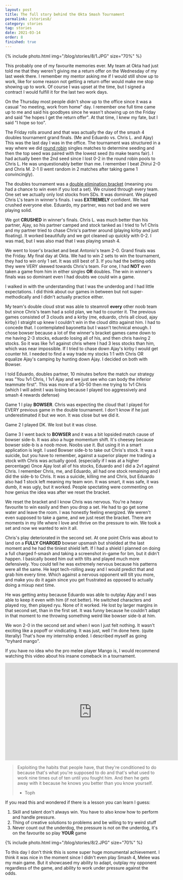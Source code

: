 ```yaml
---
layout: post
title: The full story behind the Okta Smash Tournament
permalink: /stories8/
category: stories
tag: stories
date: 2021-03-14
order: 8
finished: true
---
```


{% include photo.html img="/blog/stories/8/1.JPG" size="70%" %}

This probably one of my favourite memories ever. My team at Okta had just told me that they weren't giving me a return offer on the Wednesday of my last week there. I remember my mentor asking me if I would still show up to work, like for some reason not getting a return offer would make me stop showing up to work. Of course I was upset at the time, but I signed a contract I would fulfill it for the last two work days.

On the Thursday most people didn't show up to the office since it was a casual "no meeting, work from home" day. I remember one full time came up to me and said his goodbyes since he wasn't showing up on the Friday and said "he hopes I get the return offer". At that time, I knew my fate, but I said "I hope so too".

The Friday rolls around and that was actually the day of the smash 4 doubles tournament grand finals. (Me and Eduardo vs. Chris L. and Ajay) This was the last day I was in the office. The tournament was structured in a way where we did [round robin](https://en.wikipedia.org/wiki/Tournament) singles matches to determine seeding and then the top seed was paired with the lowest seed (to make teams fair). I had actually been the 2nd seed since I lost 0-2 in the round robin pools to Chris L. He was unquestionably better than me. I remember I beat Zhirui 2-0 and Chris M. 2-1 (I went random in 2 matches after taking game 1 convincingly).

The doubles tournament was a [double elimination bracket](https://en.wikipedia.org/wiki/Double-elimination_tournament) (meaning you had a chance to win even if you lost a set). We cruised through every team. One set we actually only lost stocks from SDs. It was dominant. We played Chris L's team in winner's finals. I was **EXTREMELY** confident. We had crushed everyone else. Eduardo, my partner, was not bad and we were playing solid.

We got **CRUSHED** in winner's finals. Chris L. was much better than his partner, Ajay, so his partner camped and stock tanked as I tried to 1v1 Chris and my partner tried to chase Chris's partner around (playing kirby and just floating). It worked beautifully and we got cleaned up quickly with 0-2. I was mad, but I was also mad that I was playing smash 4.

We went to loser's bracket and beat Antonio's team 2-0. Grand finals was the Friday. My final day at Okta. We had to win 2 sets to win the tournament, they had to win only 1 set. It was still best of 3. If you had the betting odds they were VERY skewed towards Chris's team. For one, I had **NOT** even taken a game from him in either singles **OR** doubles. The win in winner's finals was so dominant even I had doubts we could win a game.

I walked in with the understanding that I was the underdog and I had little expectations. I did think about our games in between but not super-methodically and I didn't actually practice either.

My team's double cloud strat was able to steamroll **every** other noob team but since Chris's team had a solid plan, we had to counter it. The previous games consisted of 3 clouds and a kirby (me, eduardo, chris all cloud, ajay kirby) I straight up knew I couldn't win in the cloud ditto against him. I had to concede that. I contemplated bayonetta but I wasn't technical enough. I chose bowser because a lot of the winner's bracket games came down to me having 2-3 stocks, eduardo losing all of his, and then chris having 2 stocks. So it was like 1v1 against chris where I had 3 less stocks than him, which was near impossible. If I tried to chase down Ajay's kirby I would get counter hit. I needed to find a way trade my stocks 1:1 with Chris OR equalize Ajay's camping by hunting down Ajay. I decided on both with Bowser.

I told Eduardo, doubles partner, 10 minutes before the match our strategy was "You 1v1 Chris, I 1v1 Ajay and we just see who can body the inferior teammate first". This was more of a 50-50 then me trying to 1v1 Chris (which I will admit I was losing because I played too aggressively and smash 4 rewards defense)

Game 1 I play **BOWSER**. Chris was expecting the cloud that I played for EVERY previous game in the double tournament. I don't know if he just underestimated it but we won. It was close but we did it.

Game 2 I played DK. We lost but it was close.

Game 3 I went back to **BOWSER** and it was a bit lopsided match cause of bowser side-b. It was also a huge momentum shift. It's cheesey because bowser side-b is a noob move. Noobs use it. But using it in a smart application is legit. I used Bowser side-b to take out Chris's stock. It was a suicide, but you have to remember, against a superior player me trading a stock with Chris was actually good. (especially if I was at a higher percentage) Once Ajay lost all of his stocks, Eduardo and I did a 2v1 against Chris. I remember Chris, me, and Eduardo, all had one stock remaining and I did the side-b to Chris. It was a suicide, killing me and Chris, but Eduardo also had 1 stock left meaning my team won. It was smart, it was safe, it was dumb, it was ugly, but it worked. People spectating were commenting on how genius the idea was after we reset the bracket.

We reset the bracket and I know Chris was nervous. You're a heavy favourite to win easily and then you drop a set. He had to go get some water and leave the room. I was honestly feeling energized. We weren't even supposed to take a game, and we just reset the bracket. There are moments in my life where I love and thrive on the pressure to win. We took a set and now we wanted to win it all.

Chris's play deteriorated in the second set. At one point Chris was about to land on a **FULLY CHARGED** bowser upsmash but shielded at the last moment and he had the tiniest shield left. If I had a shield I planned on doing a full charged f-smash and taking a screenshot in-game for bm, but it didn't happen. I basically boxed him out with tilts and played much more defensively. You could tell he was extremely nervous because his patterns were all the same. He kept tech-rolling away and I would predict that and grab him every time. Which against a nervous opponent will tilt you more, and make you do it again since you get frustrated as opposed to actually doing a mixup next time.

He was getting antsy because Eduardo was able to outplay Ajay and I was able to keep it even with him (if not better). He switched characters and played roy, then played ryu. None of it worked. He lost by larger margins in that second set, than in the first set. It was funny because he couldn't adapt in that moment to me throwing something weird like bowser side-b at him.

We won 2-0 in the second set and when I won I just felt nothing. It wasn't exciting like a popoff or vindicating. It was just, well I'm done here. (quite literally) That's how my internship ended. I described myself as going "tryhard mango".

If you have no idea who the pro melee player Mango is, I would recommend watching this video about his insane comeback in a tournament.

<iframe width="560" height="315" src="https://www.youtube.com/embed/qwVuYrFXY7k?start=140" frameborder="0" allow="accelerometer; autoplay; clipboard-write; encrypted-media; gyroscope; picture-in-picture" allowfullscreen></iframe>

> Exploiting the habits that people have, that they're conditioned to do because that's what you're supposed to do and that's what used to work nine times out of ten until you fought him. And then he gets away with it because he knows you better than you know yourself.
> - Toph

If you read this and wondered if there is a lesson you can learn I guess:

1. Skill and talent don't always win. You have to also know how to perform and handle pressure.
2. Thing of creative solutions to problems and be willing to try weird stuff
3. Never count out the underdog, the pressure is not on the underdog, it's on the favourite so play **YOUR** game

{% include photo.html img="/blog/stories/8/2.JPG" size="70%" %}

To this day I don't think this is some super huge monumental achievement. I think it was nice in the moment since I didn't even play Smash 4, Melee was my main game. But it showcased my ability to adapt, outplay my opponent regardless of the game, and ability to work under pressure against the odds.
